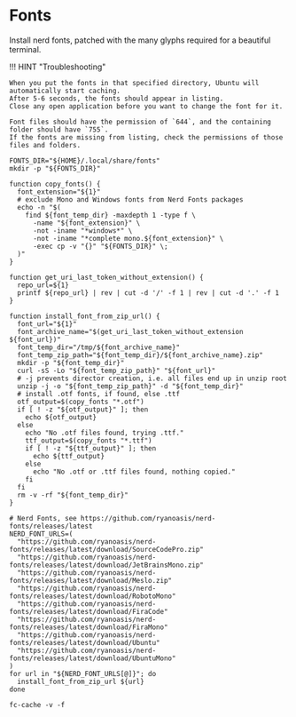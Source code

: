 # Fonts

Install nerd fonts, patched with the many glyphs required for a beautiful terminal.

!!! HINT "Troubleshooting"

    When you put the fonts in that specified directory, Ubuntu will automatically start caching.
    After 5-6 seconds, the fonts should appear in listing.
    Close any open application before you want to change the font for it.
    
    Font files should have the permission of `644`, and the containing folder should have `755`.
    If the fonts are missing from listing, check the permissions of those files and folders.

```shell
FONTS_DIR="${HOME}/.local/share/fonts"
mkdir -p "${FONTS_DIR}"

function copy_fonts() {
  font_extension="${1}"
  # exclude Mono and Windows fonts from Nerd Fonts packages
  echo -n "$(
    find ${font_temp_dir} -maxdepth 1 -type f \
      -name "${font_extension}" \
      -not -iname "*windows*" \
      -not -iname "*complete mono.${font_extension}" \
      -exec cp -v "{}" "${FONTS_DIR}" \;
  )"
}

function get_uri_last_token_without_extension() {
  repo_url=${1}
  printf ${repo_url} | rev | cut -d '/' -f 1 | rev | cut -d '.' -f 1
}

function install_font_from_zip_url() {
  font_url="${1}"
  font_archive_name="$(get_uri_last_token_without_extension ${font_url})"
  font_temp_dir="/tmp/${font_archive_name}"
  font_temp_zip_path="${font_temp_dir}/${font_archive_name}.zip"
  mkdir -p "${font_temp_dir}"
  curl -sS -Lo "${font_temp_zip_path}" "${font_url}"
  # -j prevents director creation, i.e. all files end up in unzip root
  unzip -j -o "${font_temp_zip_path}" -d "${font_temp_dir}"
  # install .otf fonts, if found, else .ttf
  otf_output=$(copy_fonts "*.otf")
  if [ ! -z "${otf_output}" ]; then
    echo ${otf_output}
  else
    echo "No .otf files found, trying .ttf."
    ttf_output=$(copy_fonts "*.ttf")
    if [ ! -z "${ttf_output}" ]; then
      echo ${ttf_output}
    else
      echo "No .otf or .ttf files found, nothing copied."
    fi
  fi
  rm -v -rf "${font_temp_dir}"
}

# Nerd Fonts, see https://github.com/ryanoasis/nerd-fonts/releases/latest
NERD_FONT_URLS=(
  "https://github.com/ryanoasis/nerd-fonts/releases/latest/download/SourceCodePro.zip"
  "https://github.com/ryanoasis/nerd-fonts/releases/latest/download/JetBrainsMono.zip"
  "https://github.com/ryanoasis/nerd-fonts/releases/latest/download/Meslo.zip"
  "https://github.com/ryanoasis/nerd-fonts/releases/latest/download/RobotoMono"
  "https://github.com/ryanoasis/nerd-fonts/releases/latest/download/FiraCode"
  "https://github.com/ryanoasis/nerd-fonts/releases/latest/download/FiraMono"
  "https://github.com/ryanoasis/nerd-fonts/releases/latest/download/Ubuntu"
  "https://github.com/ryanoasis/nerd-fonts/releases/latest/download/UbuntuMono"
)
for url in "${NERD_FONT_URLS[@]}"; do
  install_font_from_zip_url ${url}
done

fc-cache -v -f
```
